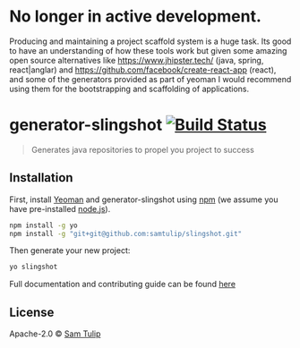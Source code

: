 # No longer in active development.

Producing and maintaining a project scaffold system is a huge task. Its good to have an understanding of how these tools work but given some amazing open source alternatives  like https://www.jhipster.tech/ (java, spring, react|anglar) and https://github.com/facebook/create-react-app (react), and some of the generators provided as part of yeoman I would recommend using them for the bootstrapping and scaffolding of applications.

# generator-slingshot [![Build Status][travis-image]][travis-url]
> Generates java repositories to propel you project to success

## Installation

First, install [Yeoman](http://yeoman.io) and generator-slingshot using [npm](https://www.npmjs.com/) (we assume you have pre-installed [node.js](https://nodejs.org/)).

```bash
npm install -g yo
npm install -g "git+git@github.com:samtulip/slingshot.git"
```

Then generate your new project:

```bash
yo slingshot
```

Full documentation and contributing guide can be found [here](https://samtulip.github.io/slingshot/)

## License

Apache-2.0 © [Sam Tulip](https://samtulip.github.io)


[travis-image]: https://api.travis-ci.org/samtulip/slingshot.svg?branch=master
[travis-url]: https://travis-ci.org/samtulip/slingshot

